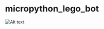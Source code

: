 # micropython_lego_bot

![Alt text](https://larsbergqvist.files.wordpress.com/2016/12/bot_frontside.jpg "The MicroPython Lego Bot")
